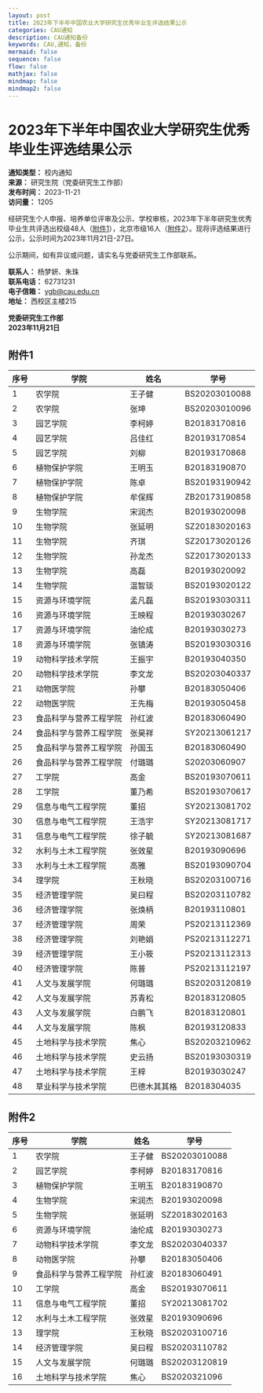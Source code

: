 ```yaml
---
layout: post
title: 2023年下半年中国农业大学研究生优秀毕业生评选结果公示
categories: CAU通知
description: CAU通知备份
keywords: CAU,通知，备份
mermaid: false
sequence: false
flow: false
mathjax: false
mindmap: false
mindmap2: false
---
```


# 2023年下半年中国农业大学研究生优秀毕业生评选结果公示

**通知类型：** 校内通知  
**来源：** 研究生院（党委研究生工作部）  
**发布时间：** 2023-11-21  
**访问量：** 1205

经研究生个人申报、培养单位评审及公示、学校审核，2023年下半年研究生优秀毕业生共评选出校级48人（[附件1](附件1)），北京市级16人（[附件2](附件2)）。现将评选结果进行公示，公示时间为2023年11月21日-27日。

公示期间，如有异议或问题，请实名与党委研究生工作部联系。

**联系人：** 杨梦妍、朱珠  
**联系电话：** 62731231  
**电子信箱：** ygb@cau.edu.cn  
**地址：** 西校区主楼215

**党委研究生工作部**  
**2023年11月21日**

## 附件1


| 序号 | 学院               | 姓名   | 学号           |
| ---- | ------------------ | ------ | -------------- |
| 1    | 农学院             | 王子健 | BS20203010088 |
| 2    | 农学院             | 张坤   | BS20203010096 |
| 3    | 园艺学院           | 李柯婷 | B20183170816  |
| 4    | 园艺学院           | 吕佳红 | B20193170854  |
| 5    | 园艺学院           | 刘柳   | B20193170868  |
| 6    | 植物保护学院       | 王明玉 | B20183190870  |
| 7    | 植物保护学院       | 陈卓   | BS20193190942 |
| 8    | 植物保护学院       | 牟保辉 | ZB20173190858 |
| 9    | 生物学院           | 宋润杰 | B20193020098  |
| 10   | 生物学院           | 张延明 | SZ20183020163 |
| 11   | 生物学院           | 齐琪   | SZ20173020126 |
| 12   | 生物学院           | 孙龙杰 | SZ20173020133 |
| 13   | 生物学院           | 高磊   | B20193020092  |
| 14   | 生物学院           | 温智琰 | BS20193020122 |
| 15   | 资源与环境学院     | 孟凡磊 | BS20193030311 |
| 16   | 资源与环境学院     | 王映程 | B20193030267  |
| 17   | 资源与环境学院     | 油伦成 | B20193030273  |
| 18   | 资源与环境学院     | 张镇涛 | BS20193030316 |
| 19   | 动物科学技术学院   | 王振宇 | B20193040350  |
| 20   | 动物科学技术学院   | 李文龙 | BS20203040337 |
| 21   | 动物医学院         | 孙攀   | B20183050406  |
| 22   | 动物医学院         | 王先梅 | B20193050458  |
| 23   | 食品科学与营养工程学院 | 孙红波 | B20183060490  |
| 24   | 食品科学与营养工程学院     | 张昊祥   | SY20213061217 |
| 25   | 食品科学与营养工程学院     | 孙国玉   | B20183060490  |
| 26   | 食品科学与营养工程学院     | 付璐璐   | S20203060907  |
| 27   | 工学院                     | 高金     | BS20193070611 |
| 28   | 工学院                     | 董乃希   | BS20193070617 |
| 29   | 信息与电气工程学院         | 董招     | SY20213081702 |
| 30   | 信息与电气工程学院         | 王浩宇   | SY20213081717 |
| 31   | 信息与电气工程学院         | 徐子毓   | SY20213081687 |
| 32   | 水利与土木工程学院         | 张效星   | B20193090696  |
| 33   | 水利与土木工程学院         | 高雅     | BS20193090704 |
| 34   | 理学院                     | 王秋晓   | BS20203100716 |
| 35   | 经济管理学院               | 吴曰程   | BS20203110782 |
| 36   | 经济管理学院               | 张焕柄   | B20193110801  |
| 37   | 经济管理学院               | 周荣     | PS20213112369 |
| 38   | 经济管理学院               | 刘艳娟   | PS20213112271 |
| 39   | 经济管理学院               | 王小筱   | PS20213112313 |
| 40   | 经济管理学院               | 陈普     | PS20213112197 |
| 41   | 人文与发展学院             | 何璐璐   | BS20203120819 |
| 42   | 人文与发展学院             | 苏青松   | B20183120805  |
| 43   | 人文与发展学院             | 白鹏飞   | B20183120801  |
| 44   | 人文与发展学院             | 陈枫     | B20193120833  |
| 45   | 土地科学与技术学院         | 焦心     | BS20203210962 |
| 46   | 土地科学与技术学院         | 史云扬   | BS20193030319 |
| 47   | 土地科学与技术学院         | 王梓     | B20193030247  |
| 48   | 草业科学与技术学院         | 巴德木其其格 | B2018304035   |



## 附件2

| 序号 | 学院                       | 姓名               | 学号           |
| ---- | -------------------------- | ------------------ | -------------- |
| 1    | 农学院                     | 王子健             | BS20203010088 |
| 2    | 园艺学院                   | 李柯婷             | B20183170816  |
| 3    | 植物保护学院               | 王明玉             | B20183190870  |
| 4    | 生物学院                   | 宋润杰             | B20193020098  |
| 5    | 生物学院                   | 张延明             | SZ20183020163 |
| 6    | 资源与环境学院             | 油伦成             | B20193030273  |
| 7    | 动物科学技术学院           | 李文龙             | BS20203040337 |
| 8    | 动物医学院                 | 孙攀               | B20183050406  |
| 9    | 食品科学与营养工程学院     | 孙红波             | B20183060491  |
| 10   | 工学院                     | 高金               | BS20193070611 |
| 11   | 信息与电气工程学院         | 董招               | SY20213081702 |
| 12   | 水利与土木工程学院         | 张效星             | B20193090696  |
| 13   | 理学院                     | 王秋晓             | BS20203100716 |
| 14   | 经济管理学院               | 吴曰程             | BS20203110782 |
| 15   | 人文与发展学院             | 何璐璐             | BS20203120819 |
| 16   | 土地科学与技术学院         | 焦心               | BS2020321096  |


